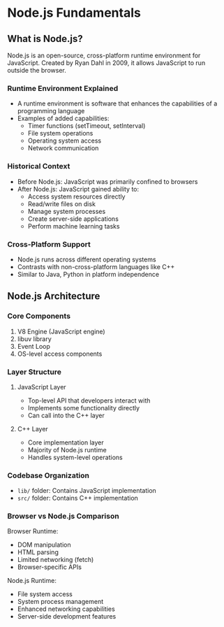 # Node.js Fundamentals

## What is Node.js?
Node.js is an open-source, cross-platform runtime environment for JavaScript. Created by Ryan Dahl in 2009, it allows JavaScript to run outside the browser.

### Runtime Environment Explained
- A runtime environment is software that enhances the capabilities of a programming language
- Examples of added capabilities:
  - Timer functions (setTimeout, setInterval)
  - File system operations
  - Operating system access
  - Network communication

### Historical Context
- Before Node.js: JavaScript was primarily confined to browsers
- After Node.js: JavaScript gained ability to:
  - Access system resources directly
  - Read/write files on disk
  - Manage system processes
  - Create server-side applications
  - Perform machine learning tasks

### Cross-Platform Support
- Node.js runs across different operating systems
- Contrasts with non-cross-platform languages like C++
- Similar to Java, Python in platform independence

## Node.js Architecture

### Core Components
1. V8 Engine (JavaScript engine)
2. libuv library
3. Event Loop
4. OS-level access components

### Layer Structure
1. JavaScript Layer
   - Top-level API that developers interact with
   - Implements some functionality directly
   - Can call into the C++ layer

2. C++ Layer
   - Core implementation layer
   - Majority of Node.js runtime
   - Handles system-level operations

### Codebase Organization
- `lib/` folder: Contains JavaScript implementation
- `src/` folder: Contains C++ implementation

### Browser vs Node.js Comparison
Browser Runtime:
- DOM manipulation
- HTML parsing
- Limited networking (fetch)
- Browser-specific APIs

Node.js Runtime:
- File system access
- System process management
- Enhanced networking capabilities
- Server-side development features
```

